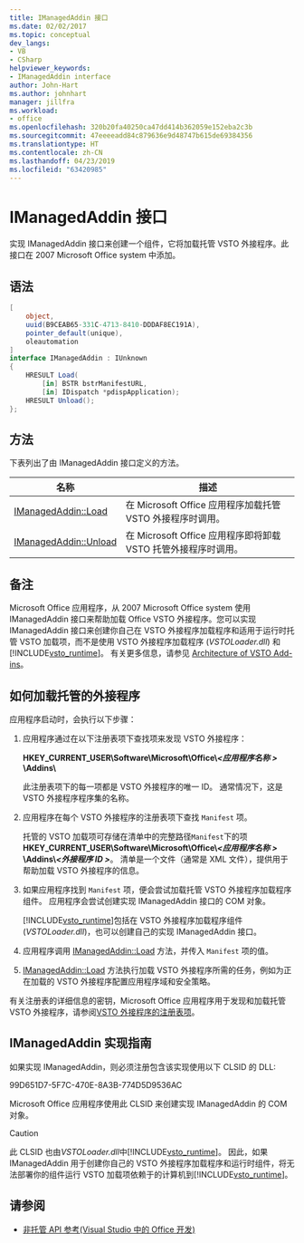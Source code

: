```yaml
---
title: IManagedAddin 接口
ms.date: 02/02/2017
ms.topic: conceptual
dev_langs:
- VB
- CSharp
helpviewer_keywords:
- IManagedAddin interface
author: John-Hart
ms.author: johnhart
manager: jillfra
ms.workload:
- office
ms.openlocfilehash: 320b20fa40250ca47dd414b362059e152eba2c3b
ms.sourcegitcommit: 47eeeeadd84c879636e9d48747b615de69384356
ms.translationtype: HT
ms.contentlocale: zh-CN
ms.lasthandoff: 04/23/2019
ms.locfileid: "63420985"
---
```

# <a name="imanagedaddin-interface"></a>IManagedAddin 接口
  实现 IManagedAddin 接口来创建一个组件，它将加载托管 VSTO 外接程序。此接口在 2007 Microsoft Office system 中添加。

## <a name="syntax"></a>语法

```csharp
[
    object,
    uuid(B9CEAB65-331C-4713-8410-DDDAF8EC191A),
    pointer_default(unique),
    oleautomation
]
interface IManagedAddin : IUnknown
{
    HRESULT Load(
        [in] BSTR bstrManifestURL,
        [in] IDispatch *pdispApplication);
    HRESULT Unload();
};
```

## <a name="methods"></a>方法
 下表列出了由 IManagedAddin 接口定义的方法。

|名称|描述|
|----------|-----------------|
|[IManagedAddin::Load](../vsto/imanagedaddin-load.md)|在 Microsoft Office 应用程序加载托管 VSTO 外接程序时调用。|
|[IManagedAddin::Unload](../vsto/imanagedaddin-unload.md)|在 Microsoft Office 应用程序即将卸载 VSTO 托管外接程序时调用。|

## <a name="remarks"></a>备注
 Microsoft Office 应用程序，从 2007 Microsoft Office system 使用 IManagedAddin 接口来帮助加载 Office VSTO 外接程序。您可以实现 IManagedAddin 接口来创建你自己在 VSTO 外接程序加载程序和适用于运行时托管 VSTO 加载项，而不是使用 VSTO 外接程序加载程序 (*VSTOLoader.dll*) 和[!INCLUDE[vsto_runtime](../vsto/includes/vsto-runtime-md.md)]。 有关更多信息，请参见 [Architecture of VSTO Add-ins](../vsto/architecture-of-vsto-add-ins.md)。

## <a name="how-managed-add-ins-are-loaded"></a>如何加载托管的外接程序
 应用程序启动时，会执行以下步骤：

1. 应用程序通过在以下注册表项下查找项来发现 VSTO 外接程序：

    **HKEY_CURRENT_USER\Software\Microsoft\Office\\*\<应用程序名称 >* \Addins\\**

    此注册表项下的每一项都是 VSTO 外接程序的唯一 ID。 通常情况下，这是 VSTO 外接程序程序集的名称。

2. 应用程序在每个 VSTO 外接程序的注册表项下查找 `Manifest` 项。

    托管的 VSTO 加载项可存储在清单中的完整路径`Manifest`下的项**HKEY_CURRENT_USER\Software\Microsoft\Office\\_\<应用程序名称 >_ \Addins\\_\<外接程序 ID >_**。 清单是一个文件（通常是 XML 文件），提供用于帮助加载 VSTO 外接程序的信息。

3. 如果应用程序找到 `Manifest` 项，便会尝试加载托管 VSTO 外接程序加载程序组件。 应用程序会尝试创建实现 IManagedAddin 接口的 COM 对象。

    [!INCLUDE[vsto_runtime](../vsto/includes/vsto-runtime-md.md)]包括在 VSTO 外接程序加载程序组件 (*VSTOLoader.dll*)，也可以创建自己的实现 IManagedAddin 接口。

4. 应用程序调用 [IManagedAddin::Load](../vsto/imanagedaddin-load.md) 方法，并传入 `Manifest` 项的值。

5.  [IManagedAddin::Load](../vsto/imanagedaddin-load.md) 方法执行加载 VSTO 外接程序所需的任务，例如为正在加载的 VSTO 外接程序配置应用程序域和安全策略。

   有关注册表的详细信息的密钥，Microsoft Office 应用程序用于发现和加载托管 VSTO 外接程序，请参阅[VSTO 外接程序的注册表项](../vsto/registry-entries-for-vsto-add-ins.md)。

## <a name="guidance-to-implement-imanagedaddin"></a>IManagedAddin 实现指南
 如果实现 IManagedAddin，则必须注册包含该实现使用以下 CLSID 的 DLL:

 99D651D7-5F7C-470E-8A3B-774D5D9536AC

 Microsoft Office 应用程序使用此 CLSID 来创建实现 IManagedAddin 的 COM 对象。

> [!CAUTION]
> 此 CLSID 也由*VSTOLoader.dll*中[!INCLUDE[vsto_runtime](../vsto/includes/vsto-runtime-md.md)]。 因此，如果 IManagedAddin 用于创建你自己的 VSTO 外接程序加载程序和运行时组件，将无法部署你的组件运行 VSTO 加载项依赖于的计算机到[!INCLUDE[vsto_runtime](../vsto/includes/vsto-runtime-md.md)]。

## <a name="see-also"></a>请参阅
- [非托管 API 参考&#40;Visual Studio 中的 Office 开发&#41;](../vsto/unmanaged-api-reference-office-development-in-visual-studio.md)
